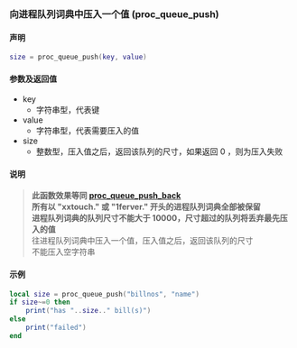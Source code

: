 ### 向进程队列词典中压入一个值 \(**proc\_queue\_push**\)


#### 声明
```lua
size = proc_queue_push(key, value)
```


#### 参数及返回值
- key
    - 字符串型，代表键
- value
    - 字符串型，代表需要压入的值
- size
    - 整数型，压入值之后，返回该队列的尺寸，如果返回 0 ，则为压入失败


#### 说明
> **此函数效果等同 [proc_queue_push_back](/Handbook/proc/proc_queue_push_back.md)**  
> **所有以 "xxtouch\." 或 "1ferver\." 开头的进程队列词典全部被保留**  
> **进程队列词典的队列尺寸不能大于 10000，尺寸超过的队列将丢弃最先压入的值**  
> 往进程队列词典中压入一个值，压入值之后，返回该队列的尺寸  
> 不能压入空字符串  


#### 示例  
```lua
local size = proc_queue_push("billnos", "name")
if size~=0 then
    print("has "..size.." bill(s)")
else
    print("failed")
end
```

